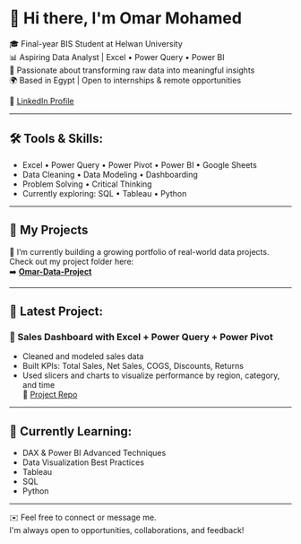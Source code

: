 # 👋 Hi there, I'm Omar Mohamed

🎓 Final-year BIS Student at Helwan University  
📊 Aspiring Data Analyst | Excel • Power Query  • Power BI          
🧠 Passionate about transforming raw data into meaningful insights  
🌍 Based in Egypt | Open to internships & remote opportunities  

🔗 [LinkedIn Profile](https://www.linkedin.com/in/omar-mohamed-050894285)

---

## 🛠️ Tools & Skills:
- Excel • Power Query • Power Pivot •  Power BI • Google Sheets 
- Data Cleaning • Data Modeling • Dashboarding  
- Problem Solving • Critical Thinking  
- Currently exploring: SQL • Tableau • Python
---

## 📁 My Projects

🎯 I’m currently building a growing portfolio of real-world data projects.  
Check out my project folder here:  
➡️ [**Omar-Data-Project**](https://github.com/Omar-1mohamed/Omar-data-project)

---

## 🚀 Latest Project:  
### 🧾 Sales Dashboard with Excel + Power Query  + Power Pivot
- Cleaned and modeled sales data  
- Built KPIs: Total Sales, Net Sales, COGS, Discounts, Returns  
- Used slicers and charts to visualize performance by region, category, and time  
📎 [Project Repo](https://github.com/Omar-1mohamed/Omar-data-project/tree/main/Project%201-%20sales%20analysis)

---

## 🧠 Currently Learning:
- DAX & Power BI Advanced Techniques  
- Data Visualization Best Practices
- Tableau
- SQL
- Python 

---

✉️ Feel free to connect or message me.  
I'm always open to opportunities, collaborations, and feedback!
